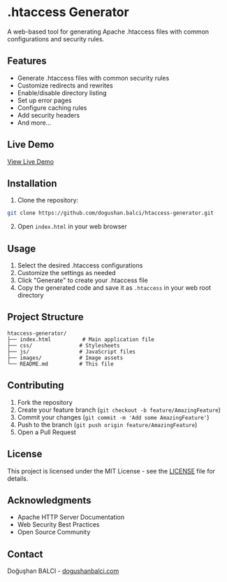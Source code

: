 # .htaccess Generator

A web-based tool for generating Apache .htaccess files with common configurations and security rules.

## Features

- Generate .htaccess files with common security rules
- Customize redirects and rewrites
- Enable/disable directory listing
- Set up error pages
- Configure caching rules
- Add security headers
- And more...

## Live Demo

[View Live Demo](https://dogushanbalci.com/tools/htaccess-generator)

## Installation

1. Clone the repository:
```bash
git clone https://github.com/dogushan.balci/htaccess-generator.git
```

2. Open `index.html` in your web browser

## Usage

1. Select the desired .htaccess configurations
2. Customize the settings as needed
3. Click "Generate" to create your .htaccess file
4. Copy the generated code and save it as `.htaccess` in your web root directory

## Project Structure

```
htaccess-generator/
├── index.html          # Main application file
├── css/               # Stylesheets
├── js/                # JavaScript files
├── images/            # Image assets
└── README.md          # This file
```

## Contributing

1. Fork the repository
2. Create your feature branch (`git checkout -b feature/AmazingFeature`)
3. Commit your changes (`git commit -m 'Add some AmazingFeature'`)
4. Push to the branch (`git push origin feature/AmazingFeature`)
5. Open a Pull Request

## License

This project is licensed under the MIT License - see the [LICENSE](LICENSE) file for details.

## Acknowledgments

- Apache HTTP Server Documentation
- Web Security Best Practices
- Open Source Community

## Contact

Doğuşhan BALCI - [dogushanbalci.com](https://dogushanbalci.com)

